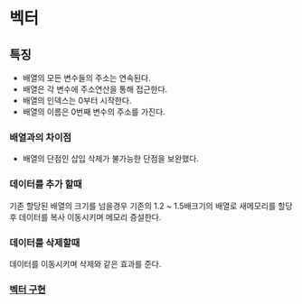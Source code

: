 
# 벡터

## 특징
- 배열의 모든 변수들의 주소는 연속된다.
- 배열은 각 변수에 주소연산을 통해 접근한다.
- 배열의 인덱스는 0부터 시작한다.
- 배열의 이름은 0번째 변수의 주소를 가진다.

### 배열과의 차이점
- 배열의 단점인 삽입 삭제가 불가능한 단점을 보완했다.

### 데이터를 추가 할때
기존 할당된 배열의 크기를 넘을경우
기존의 1.2 ~ 1.5배크기의 배열로 새메모리를 할당 후
데이터를 복사 이동시키며 메모리 증설한다.

### 데이터를 삭제할때
데이터를 이동시키며 삭제와 같은 효과를 준다.




### [벡터 구현](./Vector.c)


